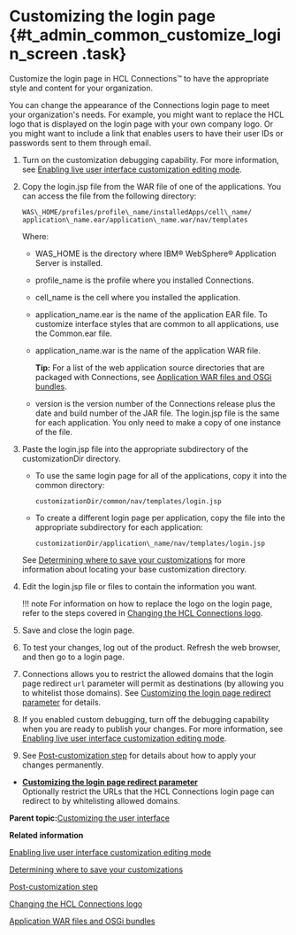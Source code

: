# Customizing the login page {#t_admin_common_customize_login_screen .task}

Customize the login page in HCL Connections™ to have the appropriate style and content for your organization.

You can change the appearance of the Connections login page to meet your organization's needs. For example, you might want to replace the HCL logo that is displayed on the login page with your own company logo. Or you might want to include a link that enables users to have their user IDs or passwords sent to them through email.

1.  Turn on the customization debugging capability. For more information, see [Enabling live user interface customization editing mode](t_customize_enable_custom_debugging.md).

2.  Copy the login.jsp file from the WAR file of one of the applications. You can access the file from the following directory:

    ```
    WAS\_HOME/profiles/profile\_name/installedApps/cell\_name/
    application\_name.ear/application\_name.war/nav/templates
    ```

    Where:

    -   WAS\_HOME is the directory where IBM® WebSphere® Application Server is installed.
    -   profile\_name is the profile where you installed Connections.
    -   cell\_name is the cell where you installed the application.
    -   application\_name.ear is the name of the application EAR file. To customize interface styles that are common to all applications, use the Common.ear file.
    -   application\_name.war is the name of the application WAR file.

        **Tip:** For a list of the web application source directories that are packaged with Connections, see [Application WAR files and OSGi bundles](r_customize_war_osgi_file_locations.md).

    -   version is the version number of the Connections release plus the date and build number of the JAR file.
    The login.jsp file is the same for each application. You only need to make a copy of one instance of the file.

3.  Paste the login.jsp file into the appropriate subdirectory of the customizationDir directory.

    -   To use the same login page for all of the applications, copy it into the common directory:

        ```
        customizationDir/common/nav/templates/login.jsp
        ```

    -   To create a different login page per application, copy the file into the appropriate subdirectory for each application:

        ```
        customizationDir/application\_name/nav/templates/login.jsp
        ```

    See [Determining where to save your customizations](t_customize_find_custom_directory.md) for more information about locating your base customization directory.

4.  Edit the login.jsp file or files to contain the information you want.

    !!! note
    For information on how to replace the logo on the login page, refer to the steps covered in [Changing the HCL Connections logo](t_customize_change_logo.md).

5.  Save and close the login page.

6.  To test your changes, log out of the product. Refresh the web browser, and then go to a login page.

7.  Connections allows you to restrict the allowed domains that the login page redirect `url` parameter will permit as destinations \(by allowing you to whitelist those domains\). See [Customizing the login page redirect parameter](admin_customize_login_page_redirect.md) for details.

8.  If you enabled custom debugging, turn off the debugging capability when you are ready to publish your changes. For more information, see [Enabling live user interface customization editing mode](t_customize_enable_custom_debugging.md).

9.  See [Post-customization step](t_admin_common_customize_postreq.md) for details about how to apply your changes permanently.


-   **[Customizing the login page redirect parameter](../customize/admin_customize_login_page_redirect.md)**  
Optionally restrict the URLs that the HCL Connections login page can redirect to by whitelisting allowed domains.

**Parent topic:**[Customizing the user interface](../customize/t_admin_common_customize_main.md)

**Related information**  


[Enabling live user interface customization editing mode](../customize/t_customize_enable_custom_debugging.md)

[Determining where to save your customizations](../customize/t_customize_find_custom_directory.md)

[Post-customization step](../customize/t_admin_common_customize_postreq.md)

[Changing the HCL Connections logo](../customize/t_customize_change_logo.md)

[Application WAR files and OSGi bundles](../customize/r_customize_war_osgi_file_locations.md)


